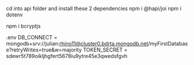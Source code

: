 cd into api folder and install these 2 dependencies
npm i @hapi/joi
npm i dotenv

npm i bcryptjs



.env
DB_CONNECT = mongodb+srv://julian:rhino11@cluster0.bdrta.mongodb.net/myFirstDatabase?retryWrites=true&w=majority
TOKEN_SECRET = sdewr5t789oikljhgfert5678iu9ytre45e3qwedsfgvh